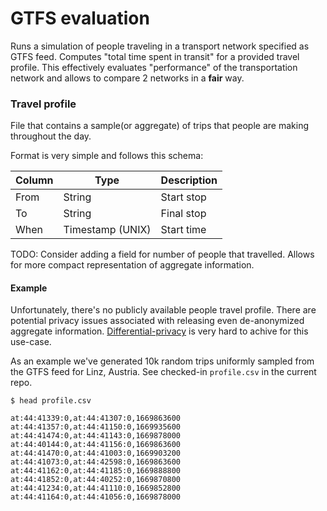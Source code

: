 # GTFS evaluation

Runs a simulation of people traveling in a transport network specified as GTFS feed.
Computes "total time spent in transit" for a provided travel profile.
This effectively evaluates "performance" of the transportation network and allows
to compare 2 networks in a **fair** way.

### Travel profile

File that contains a sample(or aggregate) of trips that people are making
throughout the day.

Format is very simple and follows this schema:

| Column      |    Type          | Description |
| ----------- |------------------| ----------- |
| From        | String           | Start stop  |
| To          | String           | Final stop  |
| When        | Timestamp (UNIX) | Start time  |

TODO: Consider adding a field for number of people that travelled.
Allows for more compact representation of aggregate information.

#### Example

Unfortunately, there's no publicly available people travel profile.
There are potential privacy issues associated with releasing even de-anonymized
aggregate information. [Differential-privacy][diff-privacy] is very hard to
achive for this use-case.

As an example we've generated 10k random trips uniformly sampled from the GTFS
feed for Linz, Austria. See checked-in `profile.csv` in the current repo.

```
$ head profile.csv

at:44:41339:0,at:44:41307:0,1669863600
at:44:41357:0,at:44:41150:0,1669935600
at:44:41474:0,at:44:41143:0,1669878000
at:44:40144:0,at:44:41156:0,1669863600
at:44:41470:0,at:44:41003:0,1669903200
at:44:41073:0,at:44:42598:0,1669863600
at:44:41162:0,at:44:41185:0,1669888800
at:44:41852:0,at:44:40252:0,1669870800
at:44:41234:0,at:44:41110:0,1669852800
at:44:41164:0,at:44:41056:0,1669878000
```

[diff-privacy]: https://en.wikipedia.org/wiki/Differential_privacy
